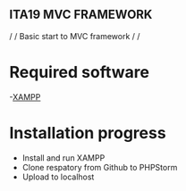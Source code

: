 ## ITA19 MVC FRAMEWORK
/                    /
Basic start to MVC framework
/                    /

# Required software
-[XAMPP](https://www.apachefriends.org/index.html)

# Installation progress
- Install and run XAMPP
- Clone respatory from Github to PHPStorm
- Upload to localhost
